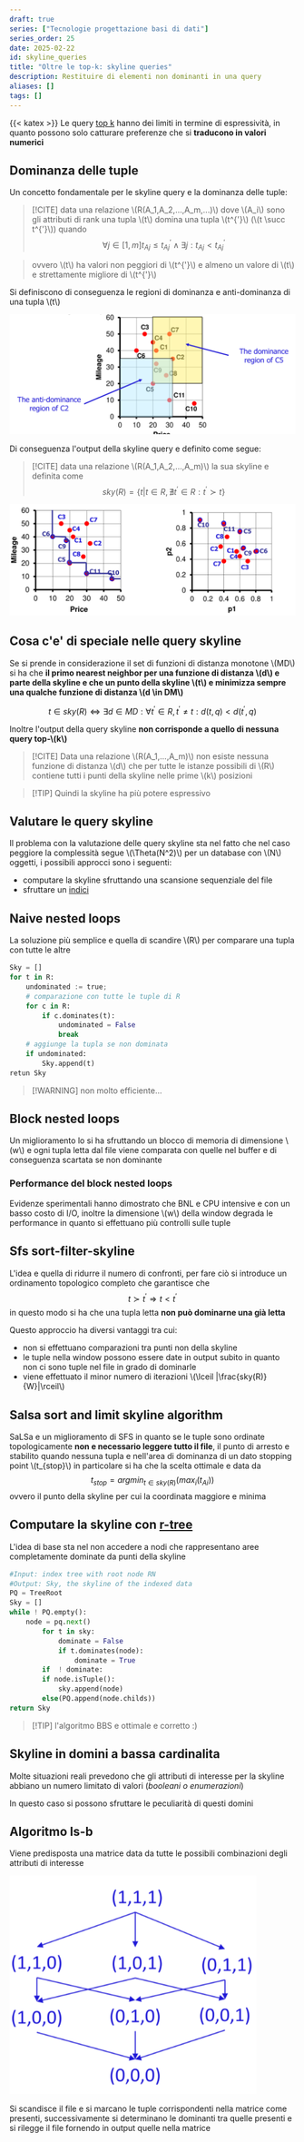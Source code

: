 ```yaml
---
draft: true
series: ["Tecnologie progettazione basi di dati"]
series_order: 25
date: 2025-02-22
id: skyline_queries
title: "Oltre le top-k: skyline queries"
description: Restituire di elementi non dominanti in una query
aliases: []
tags: []
---
```


{{< katex >}}
Le query [top k](/tecnologie_basi_dati/top_k_queries) hanno dei limiti in termine di espressività, in quanto possono solo catturare preferenze che si **traducono in valori numerici**

## Dominanza delle tuple

Un concetto fondamentale per le skyline query e la dominanza delle tuple:

>[!CITE] data una relazione \\(R(A_1,A_2,...,A_m,...)\\) dove \\(A_i\\) sono gli attributi di rank una tupla \\(t\\) domina una tupla \\(t^{'}\\) (\\(t \succ t^{'}\\)) quando $$\forall j \in [1,m] t_{Aj} \leq t^{'}_{Aj} \land \exists j: t_{Aj} \lt t^{'}_{Aj}$$

>ovvero \\(t\\) ha valori non peggiori di \\(t^{'}\\) e almeno un valore di \\(t\\) e strettamente migliore di \\(t^{'}\\)

Si definiscono di conseguenza le regioni di dominanza e anti-dominanza di una tupla \\(t\\)

![](dominanza.png)

Di conseguenza l'output della skyline query e definito come segue:

>[!CITE] data una relazione \\(R(A_1,A_2,...,A_m)\\) la sua skyline e definita come $$sky(R) = \{t | t \in R, \nexists t^{'} \in R: t^{'} \succ t\}$$

![](skyline_output.png)

## Cosa c'e' di speciale nelle query skyline

Se si prende in considerazione il set di funzioni di distanza monotone \\(MD\\) si ha che **il primo nearest neighbor per una funzione di distanza \\(d\\) e parte della skyline e  che un punto della skyline \\(t\\) e minimizza sempre una qualche funzione di distanza \\(d \in DM\\)**

$$
t \in sky(R) \Leftrightarrow  \exists d \in MD: \forall t^{'} \in R, t^{'} \neq t: d(t,q) \lt d(t^{'},q)
$$

Inoltre l'output della query skyline **non corrisponde a quello di nessuna query top-\\(k\\)**

>[!CITE] Data una relazione \\(R(A_1,...,A_m)\\) non esiste nessuna funzione di distanza \\(d\\) che per tutte le istanze possibili di \\(R\\) contiene tutti i punti della skyline nelle prime \\(k\\) posizioni

>[!TIP] Quindi la skyline ha più potere espressivo

## Valutare le query skyline

Il problema con la valutazione delle query skyline sta nel fatto che nel caso peggiore la complessità segue \\(\Theta(N^2)\\)  per un database con \\(N\\) oggetti, i possibili approcci sono i seguenti:

- computare la skyline sfruttando una scansione sequenziale del file
- sfruttare un [indici](/tecnologie_basi_dati/indici)

## Naive nested loops

La soluzione più semplice e quella di scandire \\(R\\) per comparare una tupla con tutte le altre

```python
Sky = []
for t in R:
	undominated := true;
	# comparazione con tutte le tuple di R
	for c in R:
		if c.dominates(t):
			undominated = False
			break
	# aggiunge la tupla se non dominata
	if undominated:
		Sky.append(t)
retun Sky
```
>[!WARNING] non molto efficiente...

## Block nested loops

Un miglioramento lo si ha  sfruttando un blocco di memoria di dimensione \\(w\\)  e ogni tupla letta dal file viene comparata con quelle nel buffer e di conseguenza scartata se non dominante

### Performance del block nested loops

Evidenze sperimentali hanno dimostrato che BNL e CPU intensive e con un basso costo di I/O, inoltre la dimensione \\(w\\) della window degrada le performance in quanto  si effettuano più controlli sulle tuple

## Sfs sort-filter-skyline

L'idea e quella di ridurre il numero di confronti, per fare ciò si introduce un ordinamento topologico completo che garantisce che $$t \succ t^{'} \Rightarrow t \lt t^{'}$$ in questo modo si ha che una tupla letta **non può dominarne una già letta**

Questo approccio ha diversi vantaggi tra cui:

- non si effettuano comparazioni tra punti non della skyline
- le tuple nella window possono essere date in output subito in quanto non ci sono tuple nel file in grado di dominarle
- viene effettuato il minor numero di iterazioni \\(\lceil |\frac{sky(R)}{W}|\rceil\\)

## Salsa sort and limit skyline algorithm

SaLSa e un miglioramento di SFS in quanto se le tuple sono ordinate topologicamente **non e necessario leggere tutto il file**, il punto di arresto e stabilito quando nessuna tupla e nell'area di dominanza di un dato stopping point \\(t_{stop}\\) in particolare si ha che la scelta ottimale e data da $$ t_{stop} = argmin_{t \in sky(R)}(max_i(t_{Ai}))$$ ovvero il punto della skyline per cui la coordinata maggiore e minima


## Computare la skyline con [r-tree](/tecnologie_basi_dati/r-tree)

L'idea di base sta nel non accedere a nodi che rappresentano aree completamente dominate da punti della skyline

```python
#Input: index tree with root node RN
#Output: Sky, the skyline of the indexed data
PQ = TreeRoot
Sky = []
while ! PQ.empty():
	node = pq.next()
		for t in sky:
			dominate = False
			if t.dominates(node):
				dominate = True
		if  ! dominate:
		if node.isTuple():
			sky.append(node)
		else(PQ.append(node.childs))
return Sky
```

>[!TIP] l'algoritmo BBS e ottimale e corretto :)

## Skyline in domini a bassa cardinalita

Molte situazioni reali prevedono che gli attributi di interesse per la skyline abbiano un numero limitato di valori (*booleani o enumerazioni*)

In questo caso si possono sfruttare le peculiarità di questi domini

## Algoritmo ls-b

Viene predisposta una matrice data da tutte le possibili combinazioni degli attributi di interesse

![](ls_b.png)

Si scandisce il file e si marcano le tuple corrispondenti nella matrice come presenti, successivamente si determinano le dominanti tra quelle presenti e si rilegge il file fornendo in output quelle nella matrice
